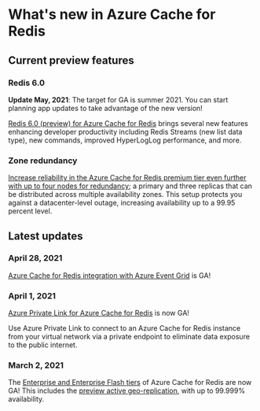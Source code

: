 # What's new in Azure Cache for Redis

## Current preview features

### Redis 6.0

**Update May, 2021**: The target for GA is summer 2021. You can start planning app updates to take advantage of the new version!

[Redis 6.0 (preview) for Azure Cache for Redis](https://azure.microsoft.com/updates/redis-60-is-now-in-preview-for-azure-cache-for-redis/) brings several new features enhancing developer productivity including Redis Streams (new list data type), new commands, improved HyperLogLog performance, and more.

### Zone redundancy

[Increase reliability in the Azure Cache for Redis premium tier even further with up to four nodes for redundancy](https://docs.microsoft.com/azure/azure-cache-for-redis/cache-high-availability#zone-redundancy); a primary and three replicas that can be distributed across multiple availability zones. This setup protects you against a datacenter-level outage, increasing availability up to a 99.95 percent level.

## Latest updates

### April 28, 2021

[Azure Cache for Redis integration with Azure Event Grid](https://docs.microsoft.com/azure/azure-cache-for-redis/cache-event-grid) is GA!

### April 1, 2021

[Azure Private Link for Azure Cache for Redis](https://docs.microsoft.com/azure/azure-cache-for-redis/cache-private-link) is now GA!

Use Azure Private Link to connect to an Azure Cache for Redis instance from your virtual network via a private endpoint to eliminate data exposure to the public internet.

### March 2, 2021

The [Enterprise and Enterprise Flash tiers](https://docs.microsoft.com/azure/azure-cache-for-redis/cache-overview#service-tiers) of Azure Cache for Redis are now GA! This includes the [preview active geo-replication](https://docs.microsoft.com/azure/azure-cache-for-redis/cache-how-to-active-geo-replication), with up to 99.999% availability.
